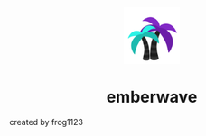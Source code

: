 <div align="center">
  <img src="./icons/emberwave.svg" width="100px" height="100px"/>
</div>

<h1 align="center">emberwave</h1>

created by frog1123
